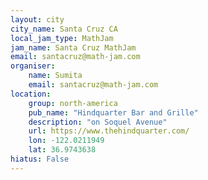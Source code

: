 ```yaml
---
layout: city
city_name: Santa Cruz CA
local_jam_type: MathJam
jam_name: Santa Cruz MathJam
email: santacruz@math-jam.com
organiser:
    name: Sumita
    email: santacruz@math-jam.com
location:
    group: north-america
    pub_name: "Hindquarter Bar and Grille"
    description: "on Soquel Avenue"
    url: https://www.thehindquarter.com/
    lon: -122.0211949
    lat: 36.9743638
hiatus: False
---
```

